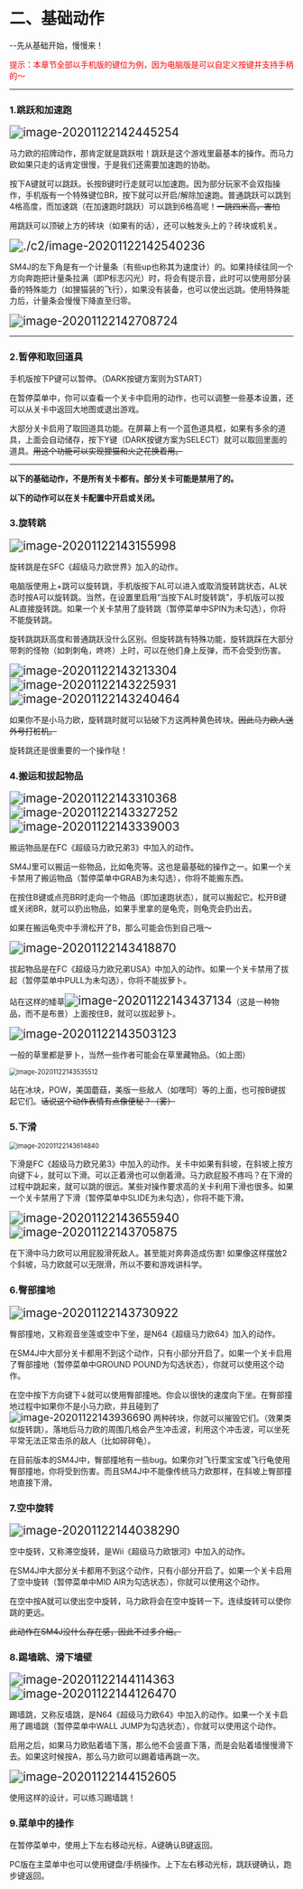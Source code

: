 # 二、基础动作

--先从基础开始，慢慢来！

<font color=#FF0000 face="黑体">  提示：本章节全部以手机版的键位为例，因为电脑版是可以自定义按键并支持手柄的～ </font>  

------

### 1.跳跃和加速跑

<img src="https://www.helloimg.com/images/2020/12/06/image-2020112214244525496ae554419339a99.png" alt="image-20201122142445254" style="zoom:150%;" />

马力欧的招牌动作，那肯定就是跳跃啦！跳跃是这个游戏里最基本的操作。而马力欧如果只走的话肯定很慢，于是我们还需要加速跑的协助。

按下A键就可以跳跃。长按B键时行走就可以加速跑。因为部分玩家不会双指操作，手机版有一个特殊键位BR，按下就可以开启/解除加速跑。普通跳跃可以跳到4格高度，而加速跳（在加速跑时跳跃）可以跳到6格高呢！~~一跳四米高，害怕~~

用跳跃可以顶破上方的砖块（如果有的话），还可以触发头上的？砖块或机关。

<img src="https://www.helloimg.com/images/2020/12/06/image-20201122142540236ffc5ac66116bb555.png" alt="./c2/image-20201122142540236"   style="zoom: 150%;"/>

SM4J的左下角是有一个计量条（有些up也称其为速度计）的。如果持续往同一个方向奔跑把计量条拉满（即P标志闪光）时，将会有提示音，此时可以使用部分装备的特殊能力（如狸猫装的飞行），如果没有装备，也可以使出远跳。使用特殊能力后，计量条会慢慢下降直至归零。

<img src="https://www.helloimg.com/images/2020/12/06/image-2020112214270872485261a862a31791b.png" alt="image-20201122142708724" style="zoom: 150%;" />

------

### 2.暂停和取回道具

手机版按下P键可以暂停。（DARK按键方案则为START）

在暂停菜单中，你可以查看一个关卡中启用的动作，也可以调整一些基本设置，还可以从关卡中返回大地图或退出游戏。

大部分关卡启用了取回道具功能。在屏幕上有一个蓝色道具框，如果有多余的道具，上面会自动储存，按下Y键（DARK按键方案为SELECT）就可以取回里面的道具。~~用这个功能可以实现狸猫和火之花换着用。~~

------

**以下的基础动作，不是所有关卡都有。部分关卡可能是禁用了的。**

**以下的动作可以在关卡配置中开启或关闭。**

### 3.旋转跳

<img src="https://www.helloimg.com/images/2020/12/06/image-20201122143155998fad354ef490ce32e.png" alt="image-20201122143155998" style="zoom:150%;" />

旋转跳是在SFC《超级马力欧世界》加入的动作。

电脑版使用上+跳可以旋转跳，手机版按下AL可以进入或取消旋转跳状态，AL状态时按A可以旋转跳。当然，在设置里启用“当按下AL时旋转跳”，手机版可以按AL直接旋转跳。如果一个关卡禁用了旋转跳（暂停菜单中SPIN为未勾选），你将不能旋转跳。

旋转跳跳跃高度和普通跳跃没什么区别。但旋转跳有特殊功能，旋转跳踩在大部分带刺的怪物（如刺刺龟，咚咚）上时，可以在他们身上反弹，而不会受到伤害。

<img src="https://www.helloimg.com/images/2020/12/06/image-20201122143208862ee094ffae34aca74.png" alt="image-20201122143213304" style="zoom:150%;" /><img src="https://www.helloimg.com/images/2020/12/06/image-20201122143225931f452368ef24e5de8.png" alt="image-20201122143225931" style="zoom:150%;" /><img src="https://www.helloimg.com/images/2020/12/06/image-20201122143240464c013241a3b741afd.png" alt="image-20201122143240464" style="zoom:150%;" />

如果你不是小马力欧，旋转跳时就可以钻破下方这两种黄色砖块。~~因此马力欧人送外号打桩机。~~

旋转跳还是很重要的一个操作哒！

### 4.搬运和拔起物品

<img src="https://www.helloimg.com/images/2020/12/06/image-202011221433103687b4f425418177fc0.png" alt="image-20201122143310368" style="zoom:150%;" /><img src="https://www.helloimg.com/images/2020/12/06/image-20201122143314077322346dd4b5dc4d9.png" alt="image-20201122143327252" style="zoom:150%;" /><img src="https://www.helloimg.com/images/2020/12/06/image-20201122143339003613593190bc4686d.png" alt="image-20201122143339003" style="zoom:150%;" />

搬运物品是在FC《超级马力欧兄弟3》中加入的动作。

SM4J里可以搬运一些物品，比如龟壳等。这也是最基础的操作之一。如果一个关卡禁用了搬运物品（暂停菜单中GRAB为未勾选），你将不能搬东西。

在按住B键或点亮BR时走向一个物品（即加速跑状态），就可以搬起它。松开B键或关闭BR，就可以扔出物品，如果手里拿的是龟壳，则龟壳会扔出去。

如果在搬运龟壳中手滑松开了B，那么可能会伤到自己哦～

<img src="https://www.helloimg.com/images/2020/12/06/image-20201122143418870aeafc9f1b51fb56e.png" alt="image-20201122143418870" style="zoom:150%;" />

拔起物品是在FC《超级马力欧兄弟USA》中加入的动作。如果一个关卡禁用了拔起（暂停菜单中PULL为未勾选），你将不能拔萝卜。

站在这样的矮草<img src="https://www.helloimg.com/images/2020/12/06/image-20201122143437134830dbe452a23ab13.png" alt="image-20201122143437134" style="zoom:150%;" />（这是一种物品，而不是布景）上面按住B，就可以拔起萝卜。

<img src="https://www.helloimg.com/images/2020/12/06/image-202011221435031230d3d0d17d9fa44c3.png" alt="image-20201122143503123" style="zoom:150%;" />

一般的草里都是萝卜，当然一些作者可能会在草里藏物品。（如上图）

<img src="https://www.helloimg.com/images/2020/12/06/image-20201122143535512915da14a31f089c9.png" alt="image-20201122143535512" style="zoom:80%;" />

站在冰块，POW，美国蘑菇，美版一些敌人（如嘿呵）等的上面，也可按B键拔起它们。~~话说这个动作表情有点像便秘？（雾）~~

### 5.下滑

<img src="https://www.helloimg.com/images/2020/12/06/image-20201122143614840a78caf11cc80053b.md.png" alt="image-20201122143614840" style="zoom:80%;" />

下滑是FC《超级马力欧兄弟3》中加入的动作。关卡中如果有斜坡，在斜坡上按方向键下↓，就可以下滑。可以正着滑也可以倒着滑。马力欧屁股不疼吗？在下滑的过程中跳起来，就可以跳的很远。某些对操作要求高的关卡利用下滑也很多。如果一个关卡禁用了下滑（暂停菜单中SLIDE为未勾选），你将不能下滑。

<img src="https://www.helloimg.com/images/2020/12/06/image-20201122143655940214601843d0bc22b.png" alt="image-20201122143655940" style="zoom:150%;" /><img src="https://www.helloimg.com/images/2020/12/06/image-20201122143705875abb38c319c7603d6.png" alt="image-20201122143705875" style="zoom:150%;" />

在下滑中马力欧可以用屁股滑死敌人。甚至能对奔奔造成伤害! 如果像这样摆放2个斜坡，马力欧就可以无限滑，所以不要和游戏讲科学。

### 6.臀部撞地

<img src="https://www.helloimg.com/images/2020/12/06/image-20201122143730922fc29a0d75399c79a.png" alt="image-20201122143730922" style="zoom:150%;" />

臀部撞地，又称观音坐莲或空中下坐，是N64《超级马力欧64》加入的动作。

在SM4J中大部分关卡都用不到这个动作，只有小部分开启了。如果一个关卡启用了臀部撞地（暂停菜单中GROUND POUND为勾选状态），你就可以使用这个动作。

在空中按下方向键下↓就可以使用臀部撞地。你会以很快的速度向下坐。在臀部撞地过程中如果你不是小马力欧，并且碰到了<img src="https://www.helloimg.com/images/2020/12/06/image-20201122143240464c013241a3b741afd.png" alt="image-20201122143936690" style="zoom:125%;" /> 两种砖块，你就可以摧毁它们。（效果类似旋转跳）。落地后马力欧的周围几格会产生冲击波，利用这个冲击波，可以坐死平常无法正常击杀的敌人（比如碎碎龟）。

在目前版本的SM4J中，臀部撞地有一些bug。如果你对飞行栗宝宝或飞行龟使用臀部撞地，你将受到伤害。而且SM4J中不能像传统马力欧那样，在斜坡上臀部撞地直接下滑。

### 7.空中旋转

<img src="https://www.helloimg.com/images/2020/12/06/image-202011221440382907b412df691ef821b.png" alt="image-20201122144038290" style="zoom:150%;" />

空中旋转，又称滞空旋转，是Wii《超级马力欧银河》中加入的动作。

在SM4J中大部分关卡都用不到这个动作，只有小部分开启了。如果一个关卡启用了空中旋转（暂停菜单中MID AIR为勾选状态），你就可以使用这个动作。

在空中按A就可以使出空中旋转，马力欧将会在空中旋转一下。连续旋转可以使你跳的更远。

~~此动作在SM4J没什么存在感，因此不过多介绍。~~

### 8.踢墙跳、滑下墙壁

<img src="https://www.helloimg.com/images/2020/12/06/image-202011221441143638df9c0956450bd1c.png" alt="image-20201122144114363" style="zoom:150%;" /><img src="https://www.helloimg.com/images/2020/12/06/image-202011221441251761cd4cf68a5dc2702.png" alt="image-20201122144126470" style="zoom:150%;" />

踢墙跳，又称反墙跳，是N64《超级马力欧64》中加入的动作。如果一个关卡启用了踢墙跳（暂停菜单中WALL JUMP为勾选状态），你就可以使用这个动作。

启用之后，如果马力欧贴着墙下落，那么他不会竖直下落，而是会贴着墙慢慢滑下去。如果这时候按A，那么马力欧可以踢着墙再跳一次。

<img src="https://www.helloimg.com/images/2020/12/06/image-2020112214415260530fc416e380d6236.png" alt="image-20201122144152605" style="zoom:150%;" />

使用这样的设计，可以练习踢墙跳！

### 9.菜单中的操作

在暂停菜单中，使用上下左右移动光标，A键确认B键返回。

PC版在主菜单中也可以使用键盘/手柄操作。上下左右移动光标，跳跃键确认，跑步键返回。